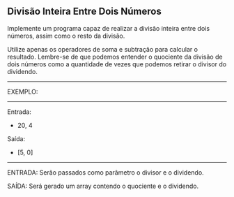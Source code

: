 ## Divisão Inteira Entre Dois Números

 Implemente um programa capaz de realizar a divisão inteira entre dois números, assim como o resto da divisão. 
 
 Utilize apenas os operadores de soma e subtração para calcular o resultado. Lembre-se de que podemos entender o quociente da divisão de dois números como a quantidade de vezes que podemos retirar o divisor do dividendo. 

**********
EXEMPLO:
**********

Entrada: 
- 20, 4

Saída:
- [5, 0]

**********

ENTRADA: Serão passados como parâmetro o divisor e o dividendo.

SAÍDA: Será gerado um array contendo o quociente e o dividendo.
